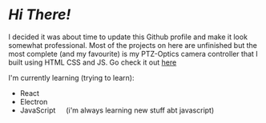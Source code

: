 # _Hi There!_
I decided it was about time to update this Github profile and make it look somewhat professional.
Most of the projects on here are unfinished but the most complete (and my favourite) is my PTZ-Optics camera controller that I built using HTML CSS and JS.
Go check it out [here](https://www.github.com/j-trueman/PTZ-Optics)

I'm currently learning (trying to learn):
 - React <img src="https://tse2.mm.bing.net/th/id/OIP.K-4RqDC6zFrpAG31ayDDOgHaHa?pid=ImgDet&rs=1" width="13">
 - Electron <img src="https://www.electronjs.org/assets/img/logo.svg" width="13">
 - JavaScript <img src="https://upload.wikimedia.org/wikipedia/commons/6/6a/JavaScript-logo.png" width="13"> (i'm always learning new stuff abt javascript)

